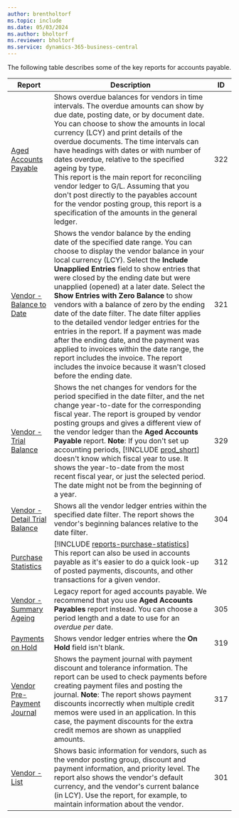```yaml
---
author: brentholtorf
ms.topic: include
ms.date: 05/03/2024
ms.author: bholtorf
ms.reviewer: bholtorf
ms.service: dynamics-365-business-central
---
```


The following table describes some of the key reports for accounts payable.

| Report | Description | ID | 
|--|--|--|
| [Aged Accounts Payable](https://businesscentral.dynamics.com?report=322) |Shows overdue balances for vendors in time intervals. The overdue amounts can show by due date, posting date, or by document date. You can choose to show the amounts in local currency (LCY) and print details of the overdue documents. The time intervals can have headings with dates or with number of dates overdue, relative to the specified ageing by type.<br>This report is the main report for reconciling vendor ledger to G/L. Assuming that you don't post directly to the payables account for the vendor posting group, this report is a specification of the amounts in the general ledger.| 322|
| [Vendor - Balance to Date](https://businesscentral.dynamics.com?report=321) | Shows the vendor balance by the ending date of the specified date range. You can choose to display the vendor balance in your local currency (LCY). Select the **Include Unapplied Entries** field to show entries that were closed by the ending date but were unapplied (opened) at a later date. Select the **Show Entries with Zero Balance** to show vendors with a balance of zero by the ending date of the date filter. The date filter applies to the detailed vendor ledger entries for the entries in the report. If a payment was made after the ending date, and the payment was applied to invoices within the date range, the report includes the invoice. The report includes the invoice because it wasn't closed before the ending date. | 321 |
| [Vendor - Trial Balance](https://businesscentral.dynamics.com?report=329) | Shows the net changes for vendors for the period specified in the date filter, and the net change year-to-date for the corresponding fiscal year. The report is grouped by vendor posting groups and gives a different view of the vendor ledger than the **Aged Accounts Payable** report. **Note**: If you don't set up accounting periods, [!INCLUDE [prod_short](prod_short.md)] doesn't know which fiscal year to use. It shows the year-to-date from the most recent fiscal year, or just the selected period. The date might not be from the beginning of a year.|329 |
| [Vendor - Detail Trial Balance](https://businesscentral.dynamics.com?report=304) | Shows all the vendor ledger entries within the specified date filter. The report shows the vendor's beginning balances relative to the date filter. | 304 |
| [Purchase Statistics](https://businesscentral.dynamics.com?report=312) |[!INCLUDE [reports-purchase-statistics](reports-purchase-statistics.md)]<br>This report can also be used in accounts payable as it's easier to do a quick look-up of posted payments, discounts, and other transactions for a given vendor.| 312 |
| [Vendor - Summary Ageing](https://businesscentral.dynamics.com?report=305)| Legacy report for aged accounts payable. We recommend that you use **Aged Accounts Payables** report instead. You can choose a period length and a date to use for an *overdue per* date.|305|
| [Payments on Hold](https://businesscentral.dynamics.com?report=319)| Shows vendor ledger entries where the **On Hold** field isn't blank.| 319 |
| [Vendor Pre-Payment Journal](https://businesscentral.dynamics.com?report=317)|Shows the payment journal with payment discount and tolerance information. The report can be used to check payments before creating payment files and posting the journal. **Note**: The report shows payment discounts incorrectly when multiple credit memos were used in an application. In this case, the payment discounts for the extra credit memos are shown as unapplied amounts.| 317 |
| [Vendor - List](https://businesscentral.dynamics.com?report=301)|Shows basic information for vendors, such as the vendor posting group, discount and payment information, and priority level. The report also shows the vendor's default currency, and the vendor's current balance (in LCY). Use the report, for example, to maintain information about the vendor.|301|